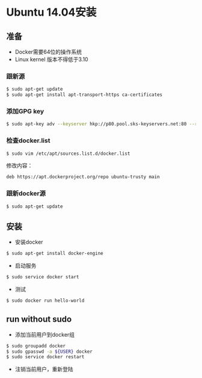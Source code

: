 # Ubuntu 14.04安装
## 准备
- Docker需要64位的操作系统
- Linux kernel 版本不得低于3.10

### 跟新源
```bash
$ sudo apt-get update
$ sudo apt-get install apt-transport-https ca-certificates
```

### 添加GPG key
```bash
$ sudo apt-key adv --keyserver hkp://p80.pool.sks-keyservers.net:80 --recv-keys 58118E89F3A912897C070ADBF76221572C52609D
```

### 检查docker.list
```bash
$ sudo vim /etc/apt/sources.list.d/docker.list 
```
修改内容：
```bash
deb https://apt.dockerproject.org/repo ubuntu-trusty main
```

### 跟新docker源
```bash
$ sudo apt-get update
```

## 安装
- 安装docker
```bash
$ sudo apt-get install docker-engine
```

- 启动服务
```bash
$ sudo service docker start
```

- 测试
```bash
$ sudo docker run hello-world
```

## run without sudo
- 添加当前用户到docker组
```bash
$ sudo groupadd docker
$ sudo gpasswd -a ${USER} docker
$ sudo service docker restart
```

- 注销当前用户，重新登陆




